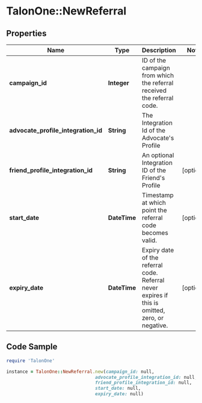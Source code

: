# TalonOne::NewReferral

## Properties

Name | Type | Description | Notes
------------ | ------------- | ------------- | -------------
**campaign_id** | **Integer** | ID of the campaign from which the referral received the referral code. | 
**advocate_profile_integration_id** | **String** | The Integration Id of the Advocate&#39;s Profile | 
**friend_profile_integration_id** | **String** | An optional Integration ID of the Friend&#39;s Profile | [optional] 
**start_date** | **DateTime** | Timestamp at which point the referral code becomes valid. | [optional] 
**expiry_date** | **DateTime** | Expiry date of the referral code. Referral never expires if this is omitted, zero, or negative. | [optional] 

## Code Sample

```ruby
require 'TalonOne'

instance = TalonOne::NewReferral.new(campaign_id: null,
                                 advocate_profile_integration_id: null,
                                 friend_profile_integration_id: null,
                                 start_date: null,
                                 expiry_date: null)
```



